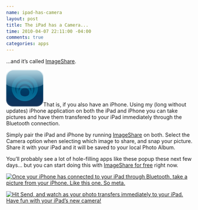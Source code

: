 ```yaml
---
name: ipad-has-camera
layout: post
title: The iPad has a Camera...
time: 2010-04-07 22:11:00 -04:00
comments: true
categories: apps
---
```

…and it’s called [ImageShare](/apps/imageshare.html).

[![](original-4.png)](/apps/imageshare.html)That is, if you also have an iPhone. Using my (long without updates) iPhone application on both the iPad and iPhone you can take pictures and have them transfered to your iPad immediately through the Bluetooth connection.

Simply pair the iPad and iPhone by running [ImageShare](http://www.hectorramos.com/apps/imageshare.html) on both. Select the Camera option when selecting which image to share, and snap your picture. Share it with your iPad and it will be saved to your local Photo Album.

You’ll probably see a lot of hole-filling apps like these popup these next few days… but you can start doing this with [ImageShare for free](itms://itunes.apple.com/WebObjects/MZStore.woa/wa/viewSoftware?id=320375566&mt=8&s=143441) right now.

[![Once your iPhone has connected to your iPad through Bluetooth, take a picture from your iPhone. Like this one. So meta.](http://farm5.static.flickr.com/4044/4501184903_acb400bb50.jpg)](http://www.flickr.com/photos/hramos/4501184903/)

[![Hit Send, and watch as your photo transfers immediately to your iPad. Have fun with your iPad’s new camera!](http://farm5.static.flickr.com/4071/4501820162_54412ee445.jpg)](http://www.flickr.com/photos/hramos/4501820162/)
